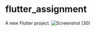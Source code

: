 # flutter_assignment

A new Flutter project.
![Screenshot (30)](https://github.com/user-attachments/assets/f01d0837-0a8d-4bdd-80df-5dc369ebef01)
